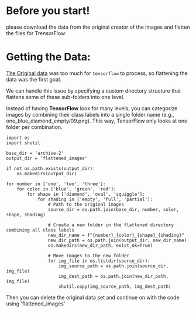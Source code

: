 # Before you start!
please download the data from the original creator of the images and flatten the files for TrensorFlow:

# Getting the Data:

[The Original data](https://www.kaggle.com/datasets/kwisatzhaderach/set-cards) was too much for `tensorflow` to process, so flattening the data was the first goal. 

We can handle this issue by specifying a custom directory structure that flattens some of these sub-folders into one level.

Instead of having **TensorFlow** look for many levels, you can categorize images by combining their class labels into a single folder name (e.g., one_blue_diamond_empty/09.png). This way, TensorFlow only looks at one folder per combination.

```
import os
import shutil

base_dir = 'archive-2'
output_dir = 'flattened_images'

if not os.path.exists(output_dir):
    os.makedirs(output_dir)

for number in ['one', 'two', 'three']:
    for color in ['blue', 'green', 'red']:
        for shape in ['diamond', 'oval', 'squiggle']:
            for shading in ['empty', 'full', 'partial']:
                # Path to the original images
                source_dir = os.path.join(base_dir, number, color, shape, shading)
                
                # Create a new folder in the flattened directory combining all class labels
                new_dir_name = f"{number}_{color}_{shape}_{shading}"
                new_dir_path = os.path.join(output_dir, new_dir_name)
                os.makedirs(new_dir_path, exist_ok=True)

                # Move images to the new folder
                for img_file in os.listdir(source_dir):
                    img_source_path = os.path.join(source_dir, img_file)
                    img_dest_path = os.path.join(new_dir_path, img_file)
                    shutil.copy(img_source_path, img_dest_path)
```

Then you can delete the original data set and continue on with the code using 'flattened_images'


